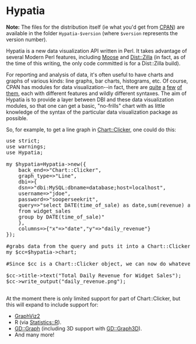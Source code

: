 Hypatia
=======

**Note:** The files for the distribution itself (ie what you'd get from [CPAN](https://metacpan.org/release/Hypatia)) are available in the folder `Hypatia-$version` (where `$version` represents the version number).

Hypatia is a new data visualization API written in Perl.  It takes advantage of several Modern Perl features, including [Moose](https://metacpan.org/module/Moose) and [Dist::Zilla](https://metacpan.org/module/Dist::Zilla) (in fact, as of the time of this writing, the only code committed is for a Dist::Zilla build).

For reporting and analysis of data, it's often useful to have charts and graphs of various kinds:  line graphs, bar charts, histograms, etc.  Of course, CPAN has modules for data visualization--in fact, there are [quite](https://metacpan.org/module/Chart::Clicker) [a](https://metacpan.org/module/GD::Graph) [few](https://metacpan.org/module/GraphViz2) [of](https://metacpan.org/module/Statistics::R) [them](https://metacpan.org/module/Chart::Gnuplot), each with different features and wildly different syntaxes.  The aim of Hypatia is to provide a layer between DBI and these data visualization modules, so that one can get a basic, "no-frills" chart with as little knowledge of the syntax of the particular data visualization package as possible.

So, for example, to get a line graph in [Chart::Clicker](https://metacpan.org/module/Chart::Clicker), one could do this:

<pre>
use strict;
use warnings;
use Hypatia;

my $hypatia=Hypatia->new({
    back_end=>"Chart::Clicker",
    graph_type=>"Line",
    dbi=>{
	dsn=>"dbi:MySQL:dbname=database;host=localhost",
	username=>"jdoe",
	password=>"sooperseekrit",
	query=>"select DATE(time_of_sale) as date,sum(revenue) as daily_revenue
	from widget_sales
	group by DATE(time_of_sale)"
    },
    columns=>{"x"=>"date","y"=>"daily_revenue"}
});

#grabs data from the query and puts it into a Chart::Clicker line graph
my $cc=$hypatia->chart;

#Since $cc is a Chart::Clicker object, we can now do whatever we want to it.

$cc->title->text("Total Daily Revenue for Widget Sales");
$cc->write_output("daily_revenue.png");

</pre>

At the moment there is only limited support for part of Chart::Clicker, but this will expand to include support for:

* [GraphViz2](https://metacpan.org/module/GraphViz2)
* R (via [Statistics::R](https://metacpan.org/release/Statistics-R)).
* [GD::Graph](https://metacpan.org/module/GD::Graph) (including 3D support with [GD::Graph3D](https://metacpan.org/module/GD::Graph3d)).
* And many more!

